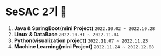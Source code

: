 # SeSAC 2기 🌱
1. **Java & SpringBoot(mini Project)** `2022.10.02 ~ 2022.10.28`
2. **Linux & DataBase** `2022.10.31 ~ 2022.11.04`
3. **Python(visualization project)** `2022.11.07 ~ 2022.11.23`
4. **Machine Learning(mini Project)** `2022.11.24 ~ 2022.12.08`
